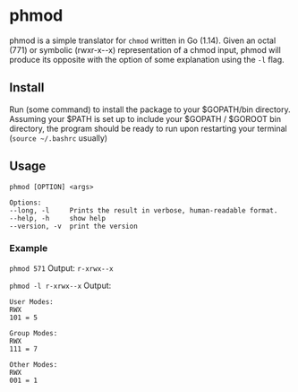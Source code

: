 # phmod

phmod is a simple translator for `chmod` written in Go (1.14). Given an octal (771) or symbolic (rwxr-x--x) representation of a chmod input, phmod will produce its opposite with the option of some explanation using the `-l` flag.

## Install
Run (some command) to install the package to your $GOPATH/bin directory. Assuming your $PATH is set up to include your $GOPATH / $GOROOT bin directory, the program should be ready to run upon restarting your terminal (`source ~/.bashrc` usually)

## Usage
```
phmod [OPTION] <args>

Options:
--long, -l     Prints the result in verbose, human-readable format.
--help, -h     show help
--version, -v  print the version
```
### Example 
`phmod 571`
Output: `r-xrwx--x`

`phmod -l r-xrwx--x`
Output: 
```
User Modes:
RWX
101 = 5

Group Modes:
RWX
111 = 7

Other Modes:
RWX
001 = 1
```
